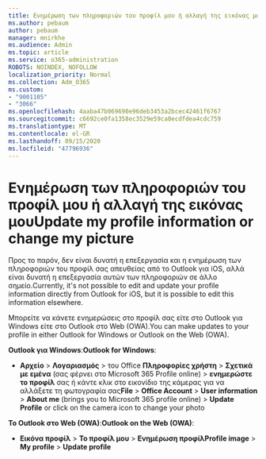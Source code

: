 ```yaml
---
title: Ενημέρωση των πληροφοριών του προφίλ μου ή αλλαγή της εικόνας μου
ms.author: pebaum
author: pebaum
manager: mnirkhe
ms.audience: Admin
ms.topic: article
ms.service: o365-administration
ROBOTS: NOINDEX, NOFOLLOW
localization_priority: Normal
ms.collection: Adm_O365
ms.custom:
- "9001105"
- "3066"
ms.openlocfilehash: 4aaba47b069690e96deb3453a2bcec42461f6767
ms.sourcegitcommit: c6692ce0fa1358ec3529e59ca0ecdfdea4cdc759
ms.translationtype: MT
ms.contentlocale: el-GR
ms.lasthandoff: 09/15/2020
ms.locfileid: "47796936"
---
```

# <a name="update-my-profile-information-or-change-my-picture"></a><span data-ttu-id="d1c3a-102">Ενημέρωση των πληροφοριών του προφίλ μου ή αλλαγή της εικόνας μου</span><span class="sxs-lookup"><span data-stu-id="d1c3a-102">Update my profile information or change my picture</span></span>

<span data-ttu-id="d1c3a-103">Προς το παρόν, δεν είναι δυνατή η επεξεργασία και η ενημέρωση των πληροφοριών του προφίλ σας απευθείας από το Outlook για iOS, αλλά είναι δυνατή η επεξεργασία αυτών των πληροφοριών σε άλλο σημείο.</span><span class="sxs-lookup"><span data-stu-id="d1c3a-103">Currently, it's not possible to edit and update your profile information directly from Outlook for iOS, but it is possible to edit this information elsewhere.</span></span> 

<span data-ttu-id="d1c3a-104">Μπορείτε να κάνετε ενημερώσεις στο προφίλ σας είτε στο Outlook για Windows είτε στο Outlook στο Web (OWA).</span><span class="sxs-lookup"><span data-stu-id="d1c3a-104">You can make updates to your profile in either Outlook for Windows or Outlook on the Web (OWA).</span></span> 

<span data-ttu-id="d1c3a-105">**Outlook για Windows**:</span><span class="sxs-lookup"><span data-stu-id="d1c3a-105">**Outlook for Windows**:</span></span> 

- <span data-ttu-id="d1c3a-106">**Αρχείο**  >  **Λογαριασμός**  >  του Office **Πληροφορίες χρήστη**  >  **Σχετικά με εμένα** (σας φέρνει στο Microsoft 365 Profile online) > **ενημερώστε το προφίλ** σας ή κάντε κλικ στο εικονίδιο της κάμερας για να αλλάξετε τη φωτογραφία σας</span><span class="sxs-lookup"><span data-stu-id="d1c3a-106">**File** > **Office Account** > **User information** > **About me** (brings you to Microsoft 365 profile online) > **Update Profile** or click on the camera icon to change your photo</span></span>  
  
<span data-ttu-id="d1c3a-107">**Το Outlook στο Web (OWA)**:</span><span class="sxs-lookup"><span data-stu-id="d1c3a-107">**Outlook on the Web (OWA)**:</span></span> 

- <span data-ttu-id="d1c3a-108">**Εικόνα προφίλ**  >  **Το προφίλ μου**  >  **Ενημέρωση προφίλ**</span><span class="sxs-lookup"><span data-stu-id="d1c3a-108">**Profile image** > **My profile** > **Update profile**</span></span>
